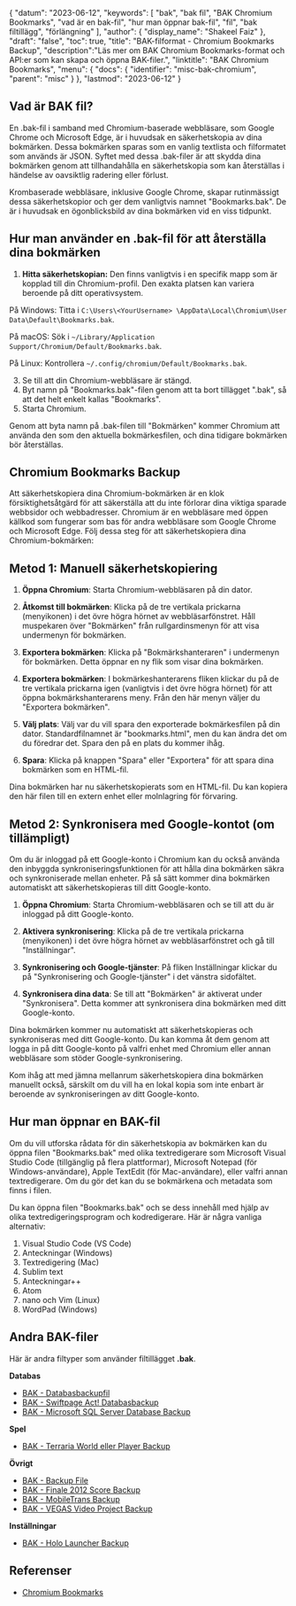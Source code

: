 {
"datum": "2023-06-12",
  "keywords": [
"bak",
"bak fil",
"BAK Chromium Bookmarks",
"vad är en bak-fil",
"hur man öppnar bak-fil",
"fil",
"bak filtillägg",
"förlängning"
],
  "author": {
"display_name": "Shakeel Faiz"
},
"draft": "false",
"toc": true,
"title": "BAK-filformat - Chromium Bookmarks Backup",
  "description":"Läs mer om BAK Chromium Bookmarks-format och API:er som kan skapa och öppna BAK-filer.",
  "linktitle": "BAK Chromium Bookmarks",
  "menu": {
    "docs": {
      "identifier": "misc-bak-chromium",
      "parent": "misc"
}
},
"lastmod": "2023-06-12"
}

## Vad är BAK fil?

En .bak-fil i samband med Chromium-baserade webbläsare, som Google Chrome och Microsoft Edge, är i huvudsak en säkerhetskopia av dina bokmärken. Dessa bokmärken sparas som en vanlig textlista och filformatet som används är JSON. Syftet med dessa .bak-filer är att skydda dina bokmärken genom att tillhandahålla en säkerhetskopia som kan återställas i händelse av oavsiktlig radering eller förlust.

Krombaserade webbläsare, inklusive Google Chrome, skapar rutinmässigt dessa säkerhetskopior och ger dem vanligtvis namnet "Bookmarks.bak". De är i huvudsak en ögonblicksbild av dina bokmärken vid en viss tidpunkt.

## Hur man använder en .bak-fil för att återställa dina bokmärken

1. **Hitta säkerhetskopian:** Den finns vanligtvis i en specifik mapp som är kopplad till din Chromium-profil. Den exakta platsen kan variera beroende på ditt operativsystem.

På Windows: Titta i `C:\Users\<YourUsername> \AppData\Local\Chromium\User Data\Default\Bookmarks.bak`.

På macOS: Sök i `~/Library/Application Support/Chromium/Default/Bookmarks.bak`.

På Linux: Kontrollera `~/.config/chromium/Default/Bookmarks.bak`.

3. Se till att din Chromium-webbläsare är stängd.
4. Byt namn på "Bookmarks.bak"-filen genom att ta bort tillägget ".bak", så att det helt enkelt kallas "Bookmarks".
5. Starta Chromium.

Genom att byta namn på .bak-filen till "Bokmärken" kommer Chromium att använda den som den aktuella bokmärkesfilen, och dina tidigare bokmärken bör återställas.

## Chromium Bookmarks Backup

Att säkerhetskopiera dina Chromium-bokmärken är en klok försiktighetsåtgärd för att säkerställa att du inte förlorar dina viktiga sparade webbsidor och webbadresser. Chromium är en webbläsare med öppen källkod som fungerar som bas för andra webbläsare som Google Chrome och Microsoft Edge. Följ dessa steg för att säkerhetskopiera dina Chromium-bokmärken:

## Metod 1: Manuell säkerhetskopiering

1. **Öppna Chromium**: Starta Chromium-webbläsaren på din dator.

2. **Åtkomst till bokmärken**: Klicka på de tre vertikala prickarna (menyikonen) i det övre högra hörnet av webbläsarfönstret. Håll muspekaren över "Bokmärken" från rullgardinsmenyn för att visa undermenyn för bokmärken.

3. **Exportera bokmärken**: Klicka på "Bokmärkshanteraren" i undermenyn för bokmärken. Detta öppnar en ny flik som visar dina bokmärken.

4. **Exportera bokmärken**: I bokmärkeshanterarens fliken klickar du på de tre vertikala prickarna igen (vanligtvis i det övre högra hörnet) för att öppna bokmärkshanterarens meny. Från den här menyn väljer du "Exportera bokmärken".

5. **Välj plats**: Välj var du vill spara den exporterade bokmärkesfilen på din dator. Standardfilnamnet är "bookmarks.html", men du kan ändra det om du föredrar det. Spara den på en plats du kommer ihåg.

6. **Spara**: Klicka på knappen "Spara" eller "Exportera" för att spara dina bokmärken som en HTML-fil.

Dina bokmärken har nu säkerhetskopierats som en HTML-fil. Du kan kopiera den här filen till en extern enhet eller molnlagring för förvaring.

## Metod 2: Synkronisera med Google-kontot (om tillämpligt)

Om du är inloggad på ett Google-konto i Chromium kan du också använda den inbyggda synkroniseringsfunktionen för att hålla dina bokmärken säkra och synkroniserade mellan enheter. På så sätt kommer dina bokmärken automatiskt att säkerhetskopieras till ditt Google-konto.

1. **Öppna Chromium**: Starta Chromium-webbläsaren och se till att du är inloggad på ditt Google-konto.

2. **Aktivera synkronisering**: Klicka på de tre vertikala prickarna (menyikonen) i det övre högra hörnet av webbläsarfönstret och gå till "Inställningar".

3. **Synkronisering och Google-tjänster**: På fliken Inställningar klickar du på "Synkronisering och Google-tjänster" i det vänstra sidofältet.

4. **Synkronisera dina data**: Se till att "Bokmärken" är aktiverat under "Synkronisera". Detta kommer att synkronisera dina bokmärken med ditt Google-konto.

Dina bokmärken kommer nu automatiskt att säkerhetskopieras och synkroniseras med ditt Google-konto. Du kan komma åt dem genom att logga in på ditt Google-konto på valfri enhet med Chromium eller annan webbläsare som stöder Google-synkronisering.

Kom ihåg att med jämna mellanrum säkerhetskopiera dina bokmärken manuellt också, särskilt om du vill ha en lokal kopia som inte enbart är beroende av synkroniseringen av ditt Google-konto.

## Hur man öppnar en BAK-fil

Om du vill utforska rådata för din säkerhetskopia av bokmärken kan du öppna filen "Bookmarks.bak" med olika textredigerare som Microsoft Visual Studio Code (tillgänglig på flera plattformar), Microsoft Notepad (för Windows-användare), Apple TextEdit (för Mac-användare), eller valfri annan textredigerare. Om du gör det kan du se bokmärkena och metadata som finns i filen.

Du kan öppna filen "Bookmarks.bak" och se dess innehåll med hjälp av olika textredigeringsprogram och kodredigerare. Här är några vanliga alternativ:

1. Visual Studio Code (VS Code)
2. Anteckningar (Windows)
3. Textredigering (Mac)
4. Sublim text
5. Anteckningar++
6. Atom
7. nano och Vim (Linux)
8. WordPad (Windows)

## Andra BAK-filer

Här är andra filtyper som använder filtillägget **.bak**.

**Databas**
- [BAK - Databasbackupfil](/sv/database/bak/)
- [BAK - Swiftpage Act! Databasbackup](/sv/database/bak-act/)
- [BAK - Microsoft SQL Server Database Backup](/sv/database/bak-sqlserver/)

**Spel**
- [BAK - Terraria World eller Player Backup](/sv/game/bak-terraria/)

**Övrigt**
- [BAK - Backup File](/sv/misc/bak-backup/)
- [BAK - Finale 2012 Score Backup](/sv/misc/bak-finale/)
- [BAK - MobileTrans Backup](/sv/misc/bak-mobiletrans/)
- [BAK - VEGAS Video Project Backup](/sv/misc/bak-vegas/)

**Inställningar**
- [BAK - Holo Launcher Backup](/sv/settings/bak-holo/)

## Referenser
* [Chromium Bookmarks](https://www.chromium.org/user-experience/bookmarks/)
